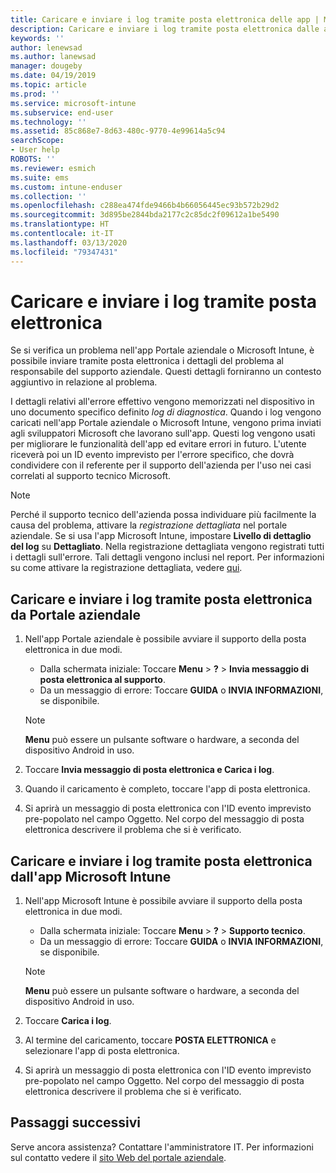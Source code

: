 ```yaml
---
title: Caricare e inviare i log tramite posta elettronica delle app | Microsoft Docs
description: Caricare e inviare i log tramite posta elettronica dalle app di Intune
keywords: ''
author: lenewsad
ms.author: lanewsad
manager: dougeby
ms.date: 04/19/2019
ms.topic: article
ms.prod: ''
ms.service: microsoft-intune
ms.subservice: end-user
ms.technology: ''
ms.assetid: 85c868e7-8d63-480c-9770-4e99614a5c94
searchScope:
- User help
ROBOTS: ''
ms.reviewer: esmich
ms.suite: ems
ms.custom: intune-enduser
ms.collection: ''
ms.openlocfilehash: c288ea474fde9466b4b66056445ec93b572b29d2
ms.sourcegitcommit: 3d895be2844bda2177c2c85dc2f09612a1be5490
ms.translationtype: HT
ms.contentlocale: it-IT
ms.lasthandoff: 03/13/2020
ms.locfileid: "79347431"
---
```

# <a name="upload-and-email-logs"></a>Caricare e inviare i log tramite posta elettronica  

Se si verifica un problema nell'app Portale aziendale o Microsoft Intune, è possibile inviare tramite posta elettronica i dettagli del problema al responsabile del supporto aziendale. Questi dettagli forniranno un contesto aggiuntivo in relazione al problema.  

I dettagli relativi all'errore effettivo vengono memorizzati nel dispositivo in uno documento specifico definito _log di diagnostica_. Quando i log vengono caricati nell'app Portale aziendale o Microsoft Intune, vengono prima inviati agli sviluppatori Microsoft che lavorano sull'app. Questi log vengono usati per migliorare le funzionalità dell'app ed evitare errori in futuro. L'utente riceverà poi un ID evento imprevisto per l'errore specifico, che dovrà condividere con il referente per il supporto dell'azienda per l'uso nei casi correlati al supporto tecnico Microsoft.  

> [!Note]
> Perché il supporto tecnico dell'azienda possa individuare più facilmente la causa del problema, attivare la _registrazione dettagliata_ nel portale aziendale. Se si usa l'app Microsoft Intune, impostare **Livello di dettaglio del log** su **Dettagliato**. Nella registrazione dettagliata vengono registrati tutti i dettagli sull'errore. Tali dettagli vengono inclusi nel report. Per informazioni su come attivare la registrazione dettagliata, vedere [qui](use-verbose-logging-to-help-your-it-administrator-fix-device-issues-android.md).  

## <a name="upload-and-email-logs-from-company-portal"></a>Caricare e inviare i log tramite posta elettronica da Portale aziendale  

1. Nell'app Portale aziendale è possibile avviare il supporto della posta elettronica in due modi.
    * Dalla schermata iniziale: Toccare **Menu** > **?** > **Invia messaggio di posta elettronica al supporto**.  
    * Da un messaggio di errore: Toccare **GUIDA** o **INVIA INFORMAZIONI**, se disponibile.  

    > [!NOTE]
    > **Menu** può essere un pulsante software o hardware, a seconda del dispositivo Android in uso.  

3. Toccare **Invia messaggio di posta elettronica e Carica i log**.  
4. Quando il caricamento è completo, toccare l'app di posta elettronica. 
5. Si aprirà un messaggio di posta elettronica con l'ID evento imprevisto pre-popolato nel campo Oggetto. Nel corpo del messaggio di posta elettronica descrivere il problema che si è verificato.    


## <a name="upload-and-email-logs-from-microsoft-intune-app"></a>Caricare e inviare i log tramite posta elettronica dall'app Microsoft Intune   

1. Nell'app Microsoft Intune è possibile avviare il supporto della posta elettronica in due modi.  
    * Dalla schermata iniziale: Toccare **Menu** > **?** > **Supporto tecnico**.  
    * Da un messaggio di errore: Toccare **GUIDA** o **INVIA INFORMAZIONI**, se disponibile.  

    > [!NOTE]
    > **Menu** può essere un pulsante software o hardware, a seconda del dispositivo Android in uso.

3. Toccare **Carica i log**.  
4. Al termine del caricamento, toccare **POSTA ELETTRONICA** e selezionare l'app di posta elettronica.  
5. Si aprirà un messaggio di posta elettronica con l'ID evento imprevisto pre-popolato nel campo Oggetto. Nel corpo del messaggio di posta elettronica descrivere il problema che si è verificato.  

## <a name="next-steps"></a>Passaggi successivi  

Serve ancora assistenza? Contattare l'amministratore IT. Per informazioni sul contatto vedere il [sito Web del portale aziendale](https://go.microsoft.com/fwlink/?linkid=2010980).
